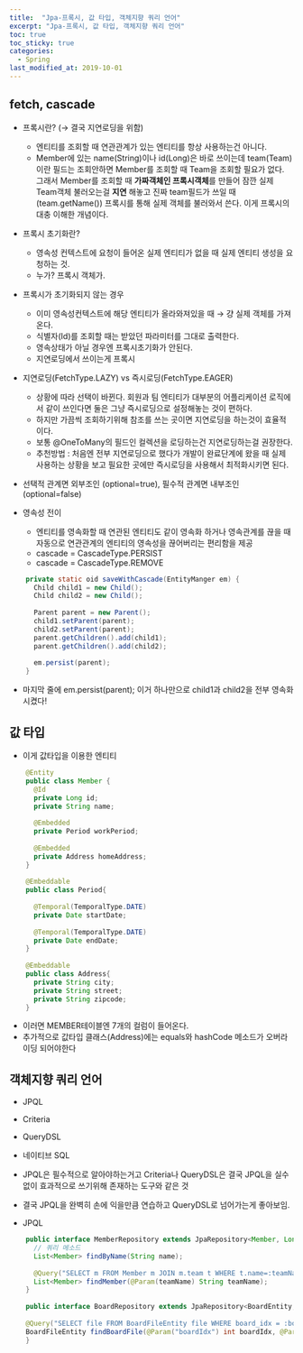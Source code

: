 ```yaml
---
title:  "Jpa-프록시, 값 타입, 객체지향 쿼리 언어"
excerpt: "Jpa-프록시, 값 타입, 객체지향 쿼리 언어"
toc: true
toc_sticky: true  
categories:
  - Spring
last_modified_at: 2019-10-01
---
```


## fetch, cascade
- 프록시란? (→ 결국 지연로딩을 위함)
    - 엔티티를 조회할 때 연관관계가 있는 엔티티를 항상 사용하는건 아니다.
    - Member에 있는 name(String)이나 id(Long)은 바로 쓰이는데 team(Team)이란 필드는 조회안하면 Member를 조회할 때 Team을 조회할 필요가 없다. 그래서 Member를 조회할 때 **가짜객체인 프록시객체**를 만들어 잠깐 실제 Team객체 불러오는걸 **지연** 해놓고 진짜 team필드가 쓰일 때(team.getName()) 프록시를 통해 실제 객체를 불러와서 쓴다. 이게 프록시의 대충 이해한 개념이다.


- 프록시 초기화란?
    - 영속성 컨텍스트에 요청이 들어온 실제 엔티티가 없을 때 실제 엔티티 생성을 요청하는 것.
    - 누가? 프록시 객체가.


- 프록시가 초기화되지 않는 경우
    - 이미 영속성컨텍스트에 해당 엔티티가 올라와져있을 때 → 걍 실제 객체를 가져온다.
    - 식별자(Id)를 조회할 때는 받았던 파라미터를 그대로 출력한다.
    - 영속상태가 아닐 경우엔 프록시초기화가 안된다.
    - 지연로딩에서 쓰이는게 프록시


- 지연로딩(FetchType.LAZY) vs 즉시로딩(FetchType.EAGER)
    - 상황에 따라 선택이 바뀐다. 회원과 팀 엔티티가 대부분의 어플리케이션 로직에서 같이 쓰인다면 둘은 그냥 즉시로딩으로 설정해놓는 것이 편하다.
    - 하지만 가끔씩 조회하기위해 참조를 쓰는 곳이면 지연로딩을 하는것이 효율적이다.
    - 보통 @OneToMany의 필드인 컬렉션을 로딩하는건 지연로딩하는걸 권장한다.
    - 추천방법 : 처음엔 전부 지연로딩으로 했다가 개발이 완료단계에 왔을 때 실제 사용하는 상황을 보고 필요한 곳에만 즉시로딩을 사용해서 최적화시키면 된다.


- 선택적 관계면 외부조인 (optional=true), 필수적 관계면 내부조인 (optional=false)


- 영속성 전이
    - 엔티티를 영속화할 때 연관된 엔티티도 같이 영속화 하거나 영속관계를 끊을 때 자동으로 연관관계의 엔티티의 영속성을 끊어버리는 편리함을 제공
    - cascade = CascadeType.PERSIST
    - cascade = CascadeType.REMOVE  
    
```java    
    private static oid saveWithCascade(EntityManger em) {
      Child child1 = new Child();
      Child child2 = new Child();
    
      Parent parent = new Parent();
      child1.setParent(parent);
      child2.setParent(parent);
      parent.getChildren().add(child1);
      parent.getChildren().add(child2);
    
      em.persist(parent); 
    }
```    
   - 마지막 줄에 em.persist(parent); 이거 하나만으로 child1과 child2을 전부 영속화시켰다!


## 값 타입

- 이게 값타입을 이용한 엔티티
```java
    @Entity
    public class Member {
      @Id
      private Long id;
      private String name;
    
      @Embedded
      private Period workPeriod;
    
      @Embedded
      private Address homeAddress;
    }
    
    @Embeddable
    public class Period{
    
      @Temporal(TemporalType.DATE)
      private Date startDate;
      
      @Temporal(TemporalType.DATE)
      private Date endDate;
    }
    
    @Embeddable
    public class Address{
      private String city;
      private String street;
      private String zipcode;
    }
```  
    
- 이러면 MEMBER테이블엔 7개의 컬럼이 들어온다.
- 추가적으로 값타입 클래스(Address)에는 equals와 hashCode 메소드가 오버라이딩 되어야한다



## 객체지향 쿼리 언어
- JPQL
- Criteria
- QueryDSL
- 네이티브 SQL


- JPQL은 필수적으로 알아야하는거고 Criteria나 QueryDSL은 결국 JPQL을 실수없이 효과적으로 쓰기위해 존재하는 도구와 같은 것
- 결국 JPQL을 완벽히 손에 익을만큼 연습하고 QueryDSL로 넘어가는게 좋아보임.


- JPQL  

```java
    public interface MemberRepository extends JpaRepository<Member, Long> {
      // 쿼리 메소드
      List<Member> findByName(String name);
    
      @Query("SELECT m FROM Member m JOIN m.team t WHERE t.name=:teamName")
      List<Member> findMember(@Param(teamName) String teamName);
    }
    
    public interface BoardRepository extends JpaRepository<BoardEntity, Integer>{
    
    @Query("SELECT file FROM BoardFileEntity file WHERE board_idx = :boardIdx AND idx = :idx")
    BoardFileEntity findBoardFile(@Param("boardIdx") int boardIdx, @Param("idx") int idx);
    }
    
```    